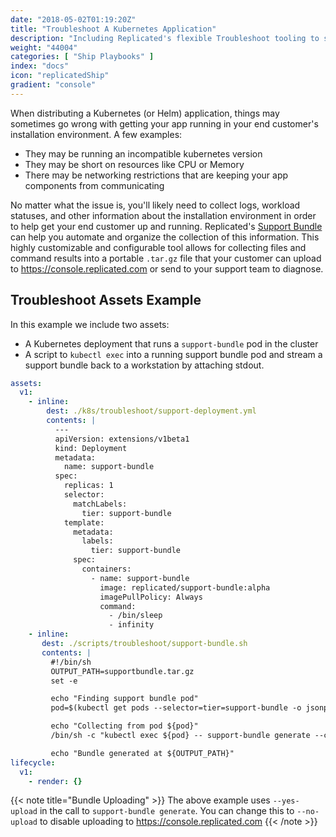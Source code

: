 ```yaml
---
date: "2018-05-02T01:19:20Z"
title: "Troubleshoot A Kubernetes Application"
description: "Including Replicated's flexible Troubleshoot tooling to support your end customers"
weight: "44004"
categories: [ "Ship Playbooks" ]
index: "docs"
icon: "replicatedShip"
gradient: "console"
---
```


When distributing a Kubernetes (or Helm) application, things may sometimes go wrong with getting your app running in your end customer's installation environment. A few examples:

- They may be running an incompatible kubernetes version
- They may be short on resources like CPU or Memory
- There may be networking restrictions that are keeping your app components from communicating 

No matter what the issue is, you'll likely need to collect logs, workload statuses, and other information about the installation environment in order to help get your end customer up and running. Replicated's [Support Bundle](/guides/support-bundle) can help you automate and organize the collection of this information. This highly customizable and configurable tool allows for collecting files and command results into a portable `.tar.gz` file that your customer can upload to https://console.replicated.com or send to your support team to diagnose.

## Troubleshoot Assets Example

In this example we include two assets:

- A Kubernetes deployment that runs a `support-bundle` pod in the cluster
- A script to `kubectl exec` into a running support bundle pod and stream a support bundle back to a workstation by attaching stdout.




```yaml
assets:
  v1:
    - inline:
        dest: ./k8s/troubleshoot/support-deployment.yml
        contents: |
          ---
          apiVersion: extensions/v1beta1
          kind: Deployment
          metadata:
            name: support-bundle
          spec:
            replicas: 1
            selector:
              matchLabels:
                tier: support-bundle
            template:
              metadata:
                labels:
                  tier: support-bundle
              spec:
                containers:
                  - name: support-bundle
                    image: replicated/support-bundle:alpha
                    imagePullPolicy: Always
                    command:
                      - /bin/sleep
                      - infinity
    - inline:
       dest: ./scripts/troubleshoot/support-bundle.sh
       contents: |
         #!/bin/sh
         OUTPUT_PATH=supportbundle.tar.gz
         set -e

         echo "Finding support bundle pod"
         pod=$(kubectl get pods --selector=tier=support-bundle -o jsonpath='{.items[*].metadata.name}')

         echo "Collecting from pod ${pod}"
         /bin/sh -c "kubectl exec ${pod} -- support-bundle generate --customer-id={{repl Installation "customer_id"}} --out - --quiet --yes-upload " > $OUTPUT_PATH

         echo "Bundle generated at ${OUTPUT_PATH}"
lifecycle:
  v1:
    - render: {}
```


{{< note title="Bundle Uploading" >}}
The above example uses `--yes-upload` in the call to `support-bundle generate`. You can change this to `--no-upload` to disable uploading to https://console.replicated.com
{{< /note >}}
    